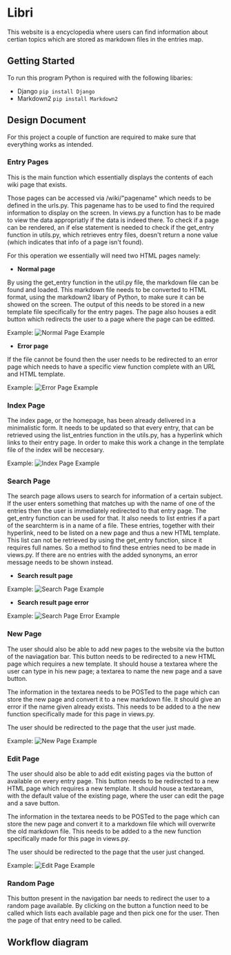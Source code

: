 # Libri

This website is a encyclopedia where users can find information about certian topics which are stored as markdown files in the entries map.


## Getting Started

To run this program Python is required with the following libaries:
* Django 
    ```pip install Django```
* Markdown2
    ```pip install Markdown2```

## Design Document

For this project a couple of function are required to make sure that everything works as intended.

### Entry Pages
This is the main function which essentially displays the contents of each wiki page that exists.

Those pages can be accessed via /wiki/"pagename" which needs to be defined in the urls.py. This pagename has to be used to find the required information to display on the screen. In views.py a function has to be made to view the data appropriatly if the data is indeed there. To check if a page can be rendered, an if else statement is needed to check if the get_entry function in utils.py, which retrieves entry files, doesn't return a none value (which indicates that info of a page isn't found).

For this operation we essentially will need two HTML pages namely:
* **Normal page**

By using the get_entry function in the util.py file, the markdown file can be found and loaded. 
This markdown file needs to be converted to HTML format, using the markdown2 libary of Python, to make sure it can be showed on the screen. The output of this needs to be stored in a new template file specifically for the entry pages.
The page also houses a edit button which redirects the user to a page where the page can be editted.

Example:
![Normal Page Example](sketches/normal_page.png)

* **Error page**

If the file cannot be found then the user needs to be redirected to an error page which needs to have a specific view function complete with an URL and HTML template.

Example:
![Error Page Example](sketches/error_page.png)

### Index Page

The index page, or the homepage, has been already delivered in a minimalistic form.
It needs to be updated so that every entry, that can be retrieved using the list_entries function in the utils.py, has a hyperlink which links to their entry page. In order to make this work a change in the template file of the index will be neccesary.

Example:
![Index Page Example](sketches/index_page.png)

### Search Page

The search page allows users to search for information of a certain subject. If the user enters something that matches up with the name of one of the entries then the user is immediately redirected to that entry page. The get_entry function can be used for that. 
It also needs to list entries if a part of the searchterm is in a name of a file. These entries, together with their hyperlink, need to be listed on a new page and thus a new HTML template. This list can not be retrieved by using the get_entry function, since it requires full names. So a method to find these entries need to be made in views.py. If there are no entries with the added synonyms, an error message needs to be shown instead.

* **Search result page**

Example:
![Search Page Example](sketches/search_page.png)

* **Search result page error**

Example:
![Search Page Error Example](sketches/search_page_error.png)

### New Page
The user should also be able to add new pages to the website via the button of the naviagation bar. This button needs to be redirected to a new HTML page which requires a new template. It should house a textarea where the user can type in his new page; a textarea to name the new page and a save button. 

The information in the textarea needs to be POSTed to the page which can store the new page and convert it to a new markdown file. It should give an error if the name given already exists. This needs to be added to a the new function specifically made for this page in views.py.

The user should be redirected to the page that the user just made.

Example:
![New Page Example](sketches/new_page.png)

### Edit Page
The user should also be able to add edit existing pages via the button of available on every entry page. This button needs to be redirected to a new HTML page which requires a new template. It should house a textaream, with the default value of the existing page, where the user can edit the page and a save button. 

The information in the textarea needs to be POSTed to the page which can store the new page and convert it to a markdown file which will overwrite the old markdown file. This needs to be added to a the new function specifically made for this page in views.py.

The user should be redirected to the page that the user just changed.

Example:
![Edit Page Example](sketches/edit_page.png)

### Random Page
This button present in the navigation bar needs to redirect the user to a random page available. By clicking on the button a function need to be called which lists each available page and then pick one for the user. Then the page of that entry need to be called.

## Workflow diagram
